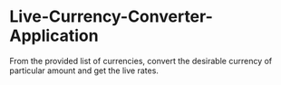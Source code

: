 # Live-Currency-Converter-Application

From the provided list of currencies, convert the desirable currency of particular amount and get the live rates.
